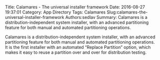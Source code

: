 Title: Calamares - The universal installer framework
Date: 2016-08-27 19:37:01
Category: App Directory
Tags: Calamares
Slug:calamares-the-universal-installer-framework
Authors:sedlav
Summary: Calamares is a distribution-independent system installer, with an advanced partitioning feature for both manual and automated partitioning operations.

Calamares is a distribution-independent system installer, with an advanced partitioning feature for both manual and automated partitioning operations. It is the first installer with an automated “Replace Partition” option, which makes it easy to reuse a partition over and over for distribution testing.


